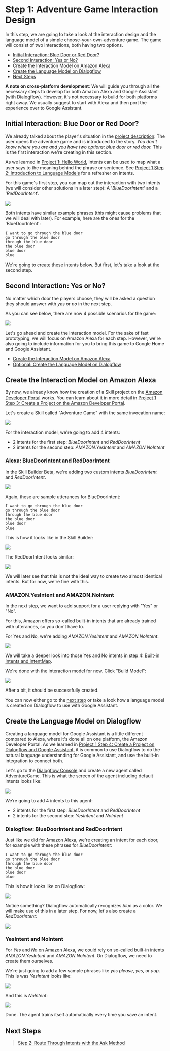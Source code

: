 # Step 1: Adventure Game Interaction Design

In this step, we are going to take a look at the interaction design and the language model of a simple choose-your-own-adventure game. The game will consist of two interactions, both having two options.

* [Initial Interaction: Blue Door or Red Door?](#initial-interaction-blue-door-or-red-door)
* [Second Interaction: Yes or No?](#second-interaction-yes-or-no)
* [Create the Interaction Model on Amazon Alexa](#create-the-interaction-model-on-amazon-alexa)
* [Create the Language Model on Dialogflow](#create-the-language-model-on-dialogflow)
* [Next Steps](#next-steps)

**A note on cross-platform development**: We will guide you through all the necessary steps to develop for both Amazon Alexa and Google Assistant (with Dialogflow). However, it's not necessary to build for both platforms right away. We usually suggest to start with Alexa and then port the experience over to Google Assistant.  

## Initial Interaction: Blue Door or Red Door?

We already talked about the player's situation in the [project description](https://www.jovo.tech/courses/project-2-adventure-game/): The user opens the adventure game and is introduced to the story. _You don't know where you are and you have two options: blue door or red door._ This is the first interaction we're creating in this section.

As we learned in [Project 1: Hello World](https://www.jovo.tech/courses/project-1-hello-world), intents can be used to map what a user says to the meaning behind the phrase or sentence. See [Project 1 Step 2: Introduction to Language Models](https://www.jovo.tech/courses/project-1-hello-world/step-2-introduction-language-models) for a refresher on intents.

For this game's first step, you can map out the interaction with two intents (we will consider other solutions in a later step): A '_BlueDoorIntent_' and a '_RedDoorIntent_'.

![](./img/interaction-model.jpg)

Both intents have similar example phrases (this might cause problems that we will deal with later). For example, here are the ones for the 'BlueDoorIntent':

```text
I want to go through the blue door
go through the blue door
through the blue door
the blue door
blue door
blue
```

We're going to create these intents below. But first, let's take a look at the second step.

## Second Interaction: Yes or No?

No matter which door the players choose, they will be asked a question they should answer with _yes_ or _no_ in the next step.

As you can see below, there are now 4 possible scenarios for the game:

![](./img/yes-no-intents.jpg)

Let's go ahead and create the interaction model. For the sake of fast prototyping, we will focus on Amazon Alexa for each step. However, we're also going to include information for you to bring this game to Google Home and Google Assistant.

* [Create the Interaction Model on Amazon Alexa](#create-the-interaction-model-on-amazon-alexa)
* [Optional: Create the Language Model on Dialogflow](#optional-create-the-language-model-on-dialogflow)

## Create the Interaction Model on Amazon Alexa

By now, we already know how the creation of a Skill project on the [Amazon Developer Portal](https://developer.amazon.com/) works. You can learn about it in more detail in [Project 1 Step 3: Create a Project on the Amazon Developer Portal](https://www.jovo.tech/courses/project-1-hello-world/step-3-amazon-developer-portal).

Let's create a Skill called "Adventure Game" with the same invocation name:

![](./img/amazon_developer_alexa_skill.png)

For the interaction model, we're going to add 4 intents:

* 2 intents for the first step: _BlueDoorIntent_ and _RedDoorIntent_
* 2 intents for the second step: _AMAZON.YesIntent_ and _AMAZON.NoIntent_

### Alexa: BlueDoorIntent and RedDoorIntent

In the Skill Builder Beta, we're adding two custom intents _BlueDoorIntent_ and _RedDoorIntent_.

![](./img/amazon_developer_alexa_new_intent-1.png)

Again, these are sample utterances for BlueDoorIntent:

```text
I want to go through the blue door
go through the blue door
through the blue door
the blue door
blue door
blue
```

This is how it looks like in the Skill Builder:

![](./img/amazon_developer_alexa_blueDoorIntent.png)

The RedDoorIntent looks similar:

![](./img/amazon_developer_alexa_redDoorIntent.png)

We will later see that this is not the ideal way to create two almost identical intents. But for now, we're fine with this.

### AMAZON.YesIntent and AMAZON.NoIntent

In the next step, we want to add support for a user replying with "Yes" or "No".

For this, Amazon offers so-called built-in intents that are already trained with utterances, so you don't have to.

For Yes and No, we're adding _AMAZON.YesIntent_ and _AMAZON.NoIntent_.

![](./img/amazon_developer_alexa_yesIntent.png)

We will take a deeper look into those Yes and No intents in [step 4: Built-in Intents and intentMap](./step-4-built-in-intents-intentmap.md).

We're done with the interaction model for now. Click "Build Model":

![](./img/amazon_developer_alexa_build.png)

After a bit, it should be successfully created.

You can now either go to the [next step](#next-steps) or take a look how a language model is created on Dialogflow to use with Google Assistant.

## Create the Language Model on Dialogflow

Creating a language model for Google Assistant is a little different compared to Alexa, where it's done all on one platform, the Amazon Developer Portal. As we learned in [Project 1 Step 4: Create a Project on Dialogflow and Google Assistant](https://www.jovo.tech/courses/project-1-hello-world/step-4-dialogflow-google-assistant), it is common to use Dialogflow to do the natural language understanding for Google Assistant, and use the built-in integration to connect both.

Let's go to the [Dialogflow Console](https://dialogflow.cloud.google.com/) and create a new agent called AdventureGame. This is what the screen of the agent including default intents looks like:

![](./img/dialogflow_agent_created.png)

We’re going to add 4 intents to this agent:

* 2 intents for the first step: _BlueDoorIntent_ and _RedDoorIntent_
* 2 intents for the second step: _YesIntent_ and _NoIntent_

### Dialogflow: BlueDoorIntent and RedDoorIntent

Just like we did for Amazon Alexa, we're creating an intent for each door, for example with these phrases for _BlueDoorIntent_:

```text
I want to go through the blue door
go through the blue door
through the blue door
the blue door
blue door
blue
```

This is how it looks like on Dialogflow:

![](./img/dialogflow_intent_blueDoorIntnet.png)

Notice something? Dialogflow automatically recognizes _blue_ as a color. We will make use of this in a later step. For now, let's also create a _RedDoorIntent_:

![](./img/dialogflow_intent_redDoorIntent.png)

### YesIntent and NoIntent

For _Yes_ and _No_ on Amazon Alexa, we could rely on so-called built-in intents _AMAZON.YesIntent_ and _AMAZON.NoIntent_. On Dialogflow, we need to create them ourselves.

We're just going to add a few sample phrases like _yes please_, _yes_, or _yup_. This is was _YesIntent_ looks like:

![](./img/dialogflow_intent_YesIntent.png)

And this is _NoIntent_:

![](./img/dialogflow_intent_NoIntent.png)

Done. The agent trains itself automatically every time you save an intent.

## Next Steps

> [Step 2: Route Through Intents with the Ask Method](./step-2-ask-method.md)

<!--[metadata]: { "description": "In this lecture, you will design the interaction and create the language model for the game.", "author": "jan-koenig" }-->
